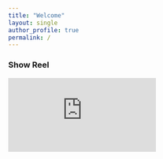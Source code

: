 ```yaml
---
title: "Welcome"
layout: single
author_profile: true
permalink: /
---
```



### Show Reel

<iframe src="https://drive.google.com/file/d/1-xF7SqQxAKVuCReZtharmhhFamdribSB/preview" width="auto" height="auto" controls poster= (/assets/images/showreelposter.png) frameborder="0" allowfullscreen></iframe>
